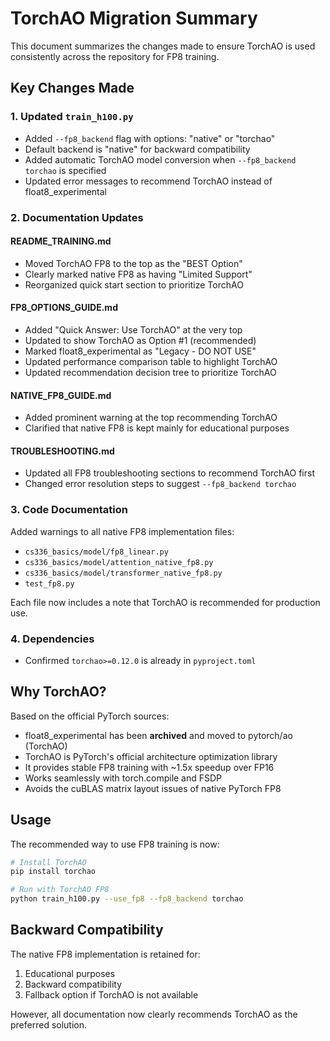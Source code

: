 # TorchAO Migration Summary

This document summarizes the changes made to ensure TorchAO is used consistently across the repository for FP8 training.

## Key Changes Made

### 1. Updated `train_h100.py`
- Added `--fp8_backend` flag with options: "native" or "torchao"
- Default backend is "native" for backward compatibility
- Added automatic TorchAO model conversion when `--fp8_backend torchao` is specified
- Updated error messages to recommend TorchAO instead of float8_experimental

### 2. Documentation Updates

#### README_TRAINING.md
- Moved TorchAO FP8 to the top as the "BEST Option"
- Clearly marked native FP8 as having "Limited Support"
- Reorganized quick start section to prioritize TorchAO

#### FP8_OPTIONS_GUIDE.md
- Added "Quick Answer: Use TorchAO" at the very top
- Updated to show TorchAO as Option #1 (recommended)
- Marked float8_experimental as "Legacy - DO NOT USE"
- Updated performance comparison table to highlight TorchAO
- Updated recommendation decision tree to prioritize TorchAO

#### NATIVE_FP8_GUIDE.md
- Added prominent warning at the top recommending TorchAO
- Clarified that native FP8 is kept mainly for educational purposes

#### TROUBLESHOOTING.md
- Updated all FP8 troubleshooting sections to recommend TorchAO first
- Changed error resolution steps to suggest `--fp8_backend torchao`

### 3. Code Documentation

Added warnings to all native FP8 implementation files:
- `cs336_basics/model/fp8_linear.py`
- `cs336_basics/model/attention_native_fp8.py`
- `cs336_basics/model/transformer_native_fp8.py`
- `test_fp8.py`

Each file now includes a note that TorchAO is recommended for production use.

### 4. Dependencies
- Confirmed `torchao>=0.12.0` is already in `pyproject.toml`

## Why TorchAO?

Based on the official PyTorch sources:
- float8_experimental has been **archived** and moved to pytorch/ao (TorchAO)
- TorchAO is PyTorch's official architecture optimization library
- It provides stable FP8 training with ~1.5x speedup over FP16
- Works seamlessly with torch.compile and FSDP
- Avoids the cuBLAS matrix layout issues of native PyTorch FP8

## Usage

The recommended way to use FP8 training is now:

```bash
# Install TorchAO
pip install torchao

# Run with TorchAO FP8
python train_h100.py --use_fp8 --fp8_backend torchao
```

## Backward Compatibility

The native FP8 implementation is retained for:
1. Educational purposes
2. Backward compatibility
3. Fallback option if TorchAO is not available

However, all documentation now clearly recommends TorchAO as the preferred solution.